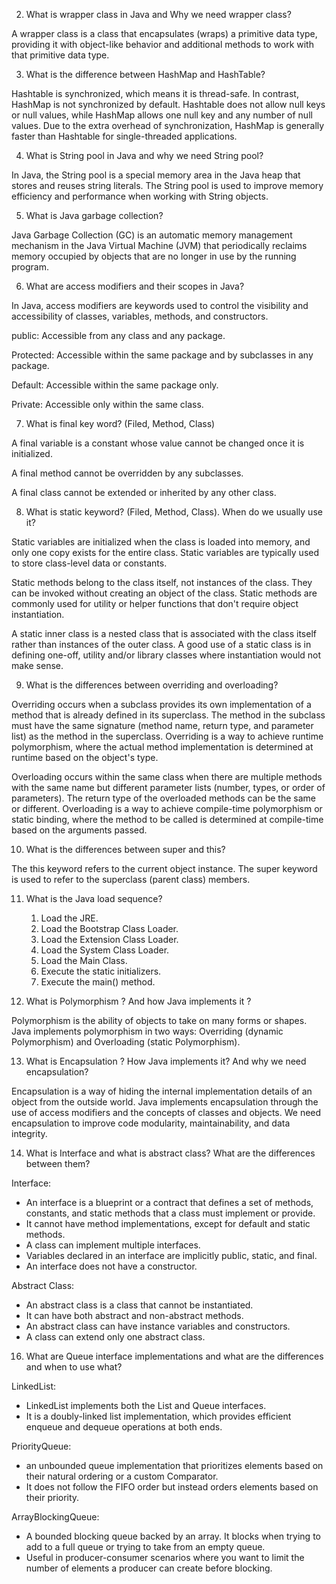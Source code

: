 2.  What is wrapper class in Java and Why we need wrapper class?

A wrapper class is a class that encapsulates (wraps) a primitive data type, providing it with object-like behavior and additional methods to work with that primitive data type.

3.  What is the difference between HashMap and HashTable?

Hashtable is synchronized, which means it is thread-safe. In contrast, HashMap is not synchronized by default.
Hashtable does not allow null keys or null values, while HashMap allows one null key and any number of null values.
Due to the extra overhead of synchronization, HashMap is generally faster than Hashtable for single-threaded applications.

4.  What is String pool in Java and why we need String pool?

In Java, the String pool is a special memory area in the Java heap that stores and reuses string literals. The String pool is used to improve memory efficiency and performance when working with String objects.

5.  What is Java garbage collection?

Java Garbage Collection (GC) is an automatic memory management mechanism in the Java Virtual Machine (JVM) that periodically reclaims memory occupied by objects that are no longer in use by the running program.

6.  What are access modifiers and their scopes in Java?

In Java, access modifiers are keywords used to control the visibility and accessibility of classes, variables, methods, and constructors.

public: Accessible from any class and any package.

Protected: Accessible within the same package and by subclasses in any package.

Default: Accessible within the same package only.

Private: Accessible only within the same class.

7.  What is final key word? (Filed, Method, Class)

A final variable is a constant whose value cannot be changed once it is initialized.

A final method cannot be overridden by any subclasses.

A final class cannot be extended or inherited by any other class.

8.  What is static keyword? (Filed, Method, Class). When do we usually use it?

Static variables are initialized when the class is loaded into memory, and only one copy exists for the entire class.
Static variables are typically used to store class-level data or constants.

Static methods belong to the class itself, not instances of the class. They can be invoked without creating an object of the class.
Static methods are commonly used for utility or helper functions that don't require object instantiation.

A static inner class is a nested class that is associated with the class itself rather than instances of the outer class.
A good use of a static class is in defining one-off, utility and/or library classes where instantiation would not make sense.

9.  What is the differences between overriding and overloading?

Overriding occurs when a subclass provides its own implementation of a method that is already defined in its superclass.
The method in the subclass must have the same signature (method name, return type, and parameter list) as the method in the superclass.
Overriding is a way to achieve runtime polymorphism, where the actual method implementation is determined at runtime based on the object's type.

Overloading occurs within the same class when there are multiple methods with the same name but different parameter lists (number, types, or order of parameters).
The return type of the overloaded methods can be the same or different.
Overloading is a way to achieve compile-time polymorphism or static binding, where the method to be called is determined at compile-time based on the arguments passed.


10.  What is the differences between super and this?

The this keyword refers to the current object instance.
The super keyword is used to refer to the superclass (parent class) members.

11. What is the Java load sequence?

    1. Load the JRE.
    2. Load the Bootstrap Class Loader.
    3. Load the Extension Class Loader.
    4. Load the System Class Loader.
    5. Load the Main Class.
    6. Execute the static initializers.
    7. Execute the main() method.


12.  What is Polymorphism ? And how Java implements it ?

Polymorphism is the ability of objects to take on many forms or shapes.
Java implements polymorphism in two ways: Overriding (dynamic Polymorphism) and Overloading (static Polymorphism).

13.  What is Encapsulation ? How Java implements it? And why we need encapsulation?

Encapsulation is a way of hiding the internal implementation details of an object from the outside world.
Java implements encapsulation through the use of access modifiers and the concepts of classes and objects.
We need encapsulation to improve code modularity, maintainability, and data integrity.


14.  What is Interface and what is abstract class? What are the differences between them?

Interface:
* An interface is a blueprint or a contract that defines a set of methods, constants, and static methods that a class must implement or provide.
* It cannot have method implementations, except for default and static methods.
* A class can implement multiple interfaces.
* Variables declared in an interface are implicitly public, static, and final.
* An interface does not have a constructor.

Abstract Class:
* An abstract class is a class that cannot be instantiated.
* It can have both abstract and non-abstract methods.
* An abstract class can have instance variables and constructors.
* A class can extend only one abstract class.

16.  What are Queue interface implementations and what are the differences and when to use what?

LinkedList:
* LinkedList implements both the List and Queue interfaces.
* It is a doubly-linked list implementation, which provides efficient enqueue and dequeue operations at both ends.

PriorityQueue:
* an unbounded queue implementation that prioritizes elements based on their natural ordering or a custom Comparator.
* It does not follow the FIFO order but instead orders elements based on their priority.


ArrayBlockingQueue:
* A bounded blocking queue backed by an array. It blocks when trying to add to a full queue or trying to take from an empty queue.
* Useful in producer-consumer scenarios where you want to limit the number of elements a producer can create before blocking.

